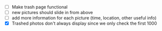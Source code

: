 - [ ] Make trash page functional
- [ ] new pictures should slide in from above
- [ ] add more information for each picture (time, location, other useful info)
- [x] Trashed photos don't always display since we only check the first 1000